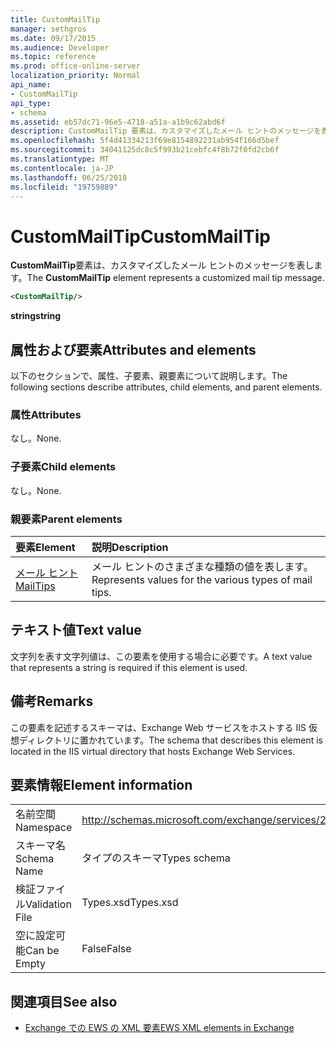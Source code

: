 ```yaml
---
title: CustomMailTip
manager: sethgros
ms.date: 09/17/2015
ms.audience: Developer
ms.topic: reference
ms.prod: office-online-server
localization_priority: Normal
api_name:
- CustomMailTip
api_type:
- schema
ms.assetid: eb57dc71-96e5-4718-a51a-a1b9c62abd6f
description: CustomMailTip 要素は、カスタマイズしたメール ヒントのメッセージを表します。
ms.openlocfilehash: 5f4d41334213f69e8154892231ab954f166d5bef
ms.sourcegitcommit: 34041125dc8c5f993b21cebfc4f8b72f0fd2cb6f
ms.translationtype: MT
ms.contentlocale: ja-JP
ms.lasthandoff: 06/25/2018
ms.locfileid: "19759889"
---
```

# <a name="custommailtip"></a><span data-ttu-id="2f649-103">CustomMailTip</span><span class="sxs-lookup"><span data-stu-id="2f649-103">CustomMailTip</span></span>

<span data-ttu-id="2f649-104">**CustomMailTip**要素は、カスタマイズしたメール ヒントのメッセージを表します。</span><span class="sxs-lookup"><span data-stu-id="2f649-104">The **CustomMailTip** element represents a customized mail tip message.</span></span> 
  
```XML
<CustomMailTip/>
```

 <span data-ttu-id="2f649-105">**string**</span><span class="sxs-lookup"><span data-stu-id="2f649-105">**string**</span></span>
## <a name="attributes-and-elements"></a><span data-ttu-id="2f649-106">属性および要素</span><span class="sxs-lookup"><span data-stu-id="2f649-106">Attributes and elements</span></span>

<span data-ttu-id="2f649-107">以下のセクションで、属性、子要素、親要素について説明します。</span><span class="sxs-lookup"><span data-stu-id="2f649-107">The following sections describe attributes, child elements, and parent elements.</span></span>
  
### <a name="attributes"></a><span data-ttu-id="2f649-108">属性</span><span class="sxs-lookup"><span data-stu-id="2f649-108">Attributes</span></span>

<span data-ttu-id="2f649-109">なし。</span><span class="sxs-lookup"><span data-stu-id="2f649-109">None.</span></span>
  
### <a name="child-elements"></a><span data-ttu-id="2f649-110">子要素</span><span class="sxs-lookup"><span data-stu-id="2f649-110">Child elements</span></span>

<span data-ttu-id="2f649-111">なし。</span><span class="sxs-lookup"><span data-stu-id="2f649-111">None.</span></span>
  
### <a name="parent-elements"></a><span data-ttu-id="2f649-112">親要素</span><span class="sxs-lookup"><span data-stu-id="2f649-112">Parent elements</span></span>

|<span data-ttu-id="2f649-113">**要素**</span><span class="sxs-lookup"><span data-stu-id="2f649-113">**Element**</span></span>|<span data-ttu-id="2f649-114">**説明**</span><span class="sxs-lookup"><span data-stu-id="2f649-114">**Description**</span></span>|
|:-----|:-----|
|[<span data-ttu-id="2f649-115">メール ヒント</span><span class="sxs-lookup"><span data-stu-id="2f649-115">MailTips</span></span>](mailtips.md) <br/> |<span data-ttu-id="2f649-116">メール ヒントのさまざまな種類の値を表します。</span><span class="sxs-lookup"><span data-stu-id="2f649-116">Represents values for the various types of mail tips.</span></span>  <br/> |
   
## <a name="text-value"></a><span data-ttu-id="2f649-117">テキスト値</span><span class="sxs-lookup"><span data-stu-id="2f649-117">Text value</span></span>

<span data-ttu-id="2f649-118">文字列を表す文字列値は、この要素を使用する場合に必要です。</span><span class="sxs-lookup"><span data-stu-id="2f649-118">A text value that represents a string is required if this element is used.</span></span>
  
## <a name="remarks"></a><span data-ttu-id="2f649-119">備考</span><span class="sxs-lookup"><span data-stu-id="2f649-119">Remarks</span></span>

<span data-ttu-id="2f649-120">この要素を記述するスキーマは、Exchange Web サービスをホストする IIS 仮想ディレクトリに置かれています。</span><span class="sxs-lookup"><span data-stu-id="2f649-120">The schema that describes this element is located in the IIS virtual directory that hosts Exchange Web Services.</span></span>
  
## <a name="element-information"></a><span data-ttu-id="2f649-121">要素情報</span><span class="sxs-lookup"><span data-stu-id="2f649-121">Element information</span></span>

|||
|:-----|:-----|
|<span data-ttu-id="2f649-122">名前空間</span><span class="sxs-lookup"><span data-stu-id="2f649-122">Namespace</span></span>  <br/> |http://schemas.microsoft.com/exchange/services/2006/types  <br/> |
|<span data-ttu-id="2f649-123">スキーマ名</span><span class="sxs-lookup"><span data-stu-id="2f649-123">Schema Name</span></span>  <br/> |<span data-ttu-id="2f649-124">タイプのスキーマ</span><span class="sxs-lookup"><span data-stu-id="2f649-124">Types schema</span></span>  <br/> |
|<span data-ttu-id="2f649-125">検証ファイル</span><span class="sxs-lookup"><span data-stu-id="2f649-125">Validation File</span></span>  <br/> |<span data-ttu-id="2f649-126">Types.xsd</span><span class="sxs-lookup"><span data-stu-id="2f649-126">Types.xsd</span></span>  <br/> |
|<span data-ttu-id="2f649-127">空に設定可能</span><span class="sxs-lookup"><span data-stu-id="2f649-127">Can be Empty</span></span>  <br/> |<span data-ttu-id="2f649-128">False</span><span class="sxs-lookup"><span data-stu-id="2f649-128">False</span></span>  <br/> |
   
## <a name="see-also"></a><span data-ttu-id="2f649-129">関連項目</span><span class="sxs-lookup"><span data-stu-id="2f649-129">See also</span></span>



- [<span data-ttu-id="2f649-130">Exchange での EWS の XML 要素</span><span class="sxs-lookup"><span data-stu-id="2f649-130">EWS XML elements in Exchange</span></span>](ews-xml-elements-in-exchange.md)

